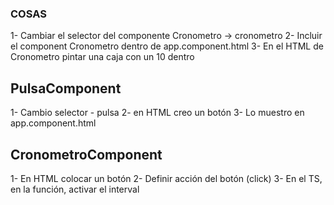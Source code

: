 ### COSAS

1- Cambiar el selector del componente Cronometro -> cronometro
2- Incluir el component Cronometro dentro de app.component.html
3- En el HTML de Cronometro pintar una caja con un 10 dentro


## PulsaComponent
1- Cambio selector - pulsa
2- en HTML creo un botón
3- Lo muestro en app.component.html

## CronometroComponent
1- En HTML colocar un botón
2- Definir acción del botón (click)
3- En el TS, en la función, activar el interval